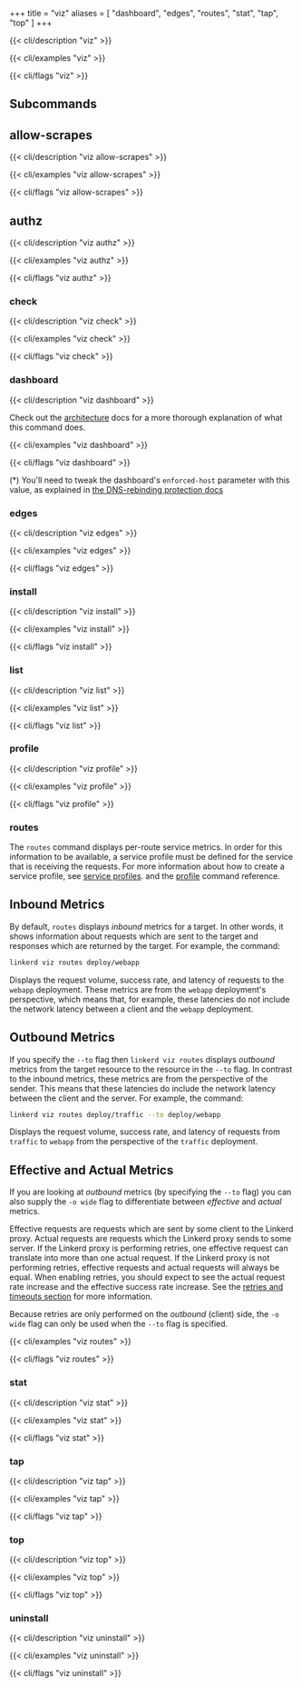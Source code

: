 +++
title = "viz"
aliases = [
  "dashboard",
  "edges",
  "routes",
  "stat",
  "tap",
  "top"
]
+++

{{< cli/description "viz" >}}

{{< cli/examples "viz" >}}

{{< cli/flags "viz" >}}

## Subcommands

## allow-scrapes

{{< cli/description "viz allow-scrapes" >}}

{{< cli/examples "viz allow-scrapes" >}}

{{< cli/flags "viz allow-scrapes" >}}

## authz

{{< cli/description "viz authz" >}}

{{< cli/examples "viz authz" >}}

{{< cli/flags "viz authz" >}}

### check

{{< cli/description "viz check" >}}

{{< cli/examples "viz check" >}}

{{< cli/flags "viz check" >}}

### dashboard

{{< cli/description "viz dashboard" >}}

Check out the [architecture](../../architecture/#dashboard) docs for a
more thorough explanation of what this command does.

{{< cli/examples "viz dashboard" >}}

{{< cli/flags "viz dashboard" >}}

(*) You'll need to tweak the dashboard's `enforced-host` parameter with this
value, as explained in [the DNS-rebinding protection
docs](../../../tasks/exposing-dashboard/#tweaking-host-requirement)

### edges

{{< cli/description "viz edges" >}}

{{< cli/examples "viz edges" >}}

{{< cli/flags "viz edges" >}}

### install

{{< cli/description "viz install" >}}

{{< cli/examples "viz install" >}}

{{< cli/flags "viz install" >}}

### list

{{< cli/description "viz list" >}}

{{< cli/examples "viz list" >}}

{{< cli/flags "viz list" >}}

### profile

{{< cli/description "viz profile" >}}

{{< cli/examples "viz profile" >}}

{{< cli/flags "viz profile" >}}

### routes

The `routes` command displays per-route service metrics.  In order for
this information to be available, a service profile must be defined for the
service that is receiving the requests.  For more information about how to
create a service profile, see [service profiles](../../../features/service-profiles/).
and the [profile](../../cli/profile/) command reference.

## Inbound Metrics

By default, `routes` displays *inbound* metrics for a target.  In other
words, it shows information about requests which are sent to the target and
responses which are returned by the target.  For example, the command:

```bash
linkerd viz routes deploy/webapp
```

Displays the request volume, success rate, and latency of requests to the
`webapp` deployment.  These metrics are from the `webapp` deployment's
perspective, which means that, for example, these latencies do not include the
network latency between a client and the `webapp` deployment.

## Outbound Metrics

If you specify the `--to` flag then `linkerd viz routes` displays *outbound* metrics
from the target resource to the resource in the `--to` flag.  In contrast to
the inbound metrics, these metrics are from the perspective of the sender.  This
means that these latencies do include the network latency between the client
and the server.  For example, the command:

```bash
linkerd viz routes deploy/traffic --to deploy/webapp
```

Displays the request volume, success rate, and latency of requests from
`traffic` to `webapp` from the perspective of the `traffic` deployment.

## Effective and Actual Metrics

If you are looking at *outbound* metrics (by specifying the `--to` flag) you
can also supply the `-o wide` flag to differentiate between *effective* and
*actual* metrics.

Effective requests are requests which are sent by some client to the Linkerd
proxy. Actual requests are requests which the Linkerd proxy sends to some
server. If the Linkerd proxy is performing retries, one effective request can
translate into more than one actual request. If the Linkerd proxy is not
performing retries, effective requests and actual requests will always be equal.
When enabling retries, you should expect to see the actual request rate
increase and the effective success rate increase.  See the
[retries and timeouts section](../../../features/retries-and-timeouts/) for more
information.

Because retries are only performed on the *outbound* (client) side, the
`-o wide` flag can only be used when the `--to` flag is specified.

{{< cli/examples "viz routes" >}}

{{< cli/flags "viz routes" >}}

### stat

{{< cli/description "viz stat" >}}

{{< cli/examples "viz stat" >}}

{{< cli/flags "viz stat" >}}

### tap

{{< cli/description "viz tap" >}}

{{< cli/examples "viz tap" >}}

{{< cli/flags "viz tap" >}}

### top

{{< cli/description "viz top" >}}

{{< cli/examples "viz top" >}}

{{< cli/flags "viz top" >}}

### uninstall

{{< cli/description "viz uninstall" >}}

{{< cli/examples "viz uninstall" >}}

{{< cli/flags "viz uninstall" >}}
